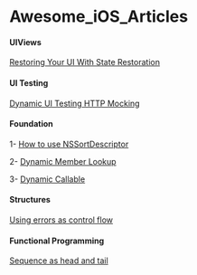 # Awesome_iOS_Articles

#### UIViews
[Restoring Your UI With State Restoration](https://agostini.tech/2018/11/25/restoring-your-ui-with-state-restoration)


#### UI Testing
[Dynamic UI Testing HTTP Mocking](http://swiftpearls.com/dynamic-ui-testing-http-mocking.html)


#### Foundation
1- [How to use NSSortDescriptor](https://nshipster.com/nssortdescriptor)

2- [Dynamic Member Lookup](https://www.hackingwithswift.com/articles/55/how-to-use-dynamic-member-lookup-in-swift)

3- [Dynamic Callable](https://www.hackingwithswift.com/articles/134/how-to-use-dynamiccallable-in-swift)


#### Structures
[Using errors as control flow](https://www.swiftbysundell.com/posts/using-errors-as-control-flow-in-swift)


#### Functional Programming
[Sequence as head and tail](https://oleb.net/2018/sequence-head-tail/?utm_campaign)
